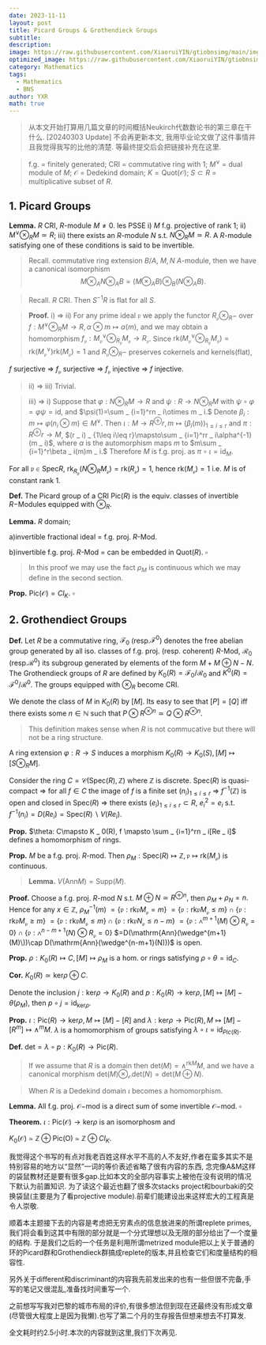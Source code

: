 ```yaml
---
date: 2023-11-11
layout: post
title: Picard Groups & Grothendieck Groups
subtitle: 
description: 
image: https://raw.githubusercontent.com/XiaoruiYIN/gtiobnsimg/main/img/sbn1102.jpg
optimized_image: https://raw.githubusercontent.com/XiaoruiYIN/gtiobnsimg/main/img/sbn1102.jpg
category: Mathematics
tags:
  - Mathematics
  - BNS
author: YXR
math: true
---
```


> 从本文开始打算用几篇文章的时间概括Neukirch代数数论书的第三章在干什么. [20240303 Update] 不会再更新本文, 我用毕业论文做了这件事情并且我觉得我写的比他的清楚. 等最终提交后会把链接补充在这里.

> f.g. = finitely generated; CRI = commutative ring with 1; $M^\vee$ = dual module of $M$; $\mathcal{O}$ = Dedekind domain; $K=\mathrm{Quot}(\mathcal{O})$; $S\subset R$ = multiplicative subset of $R$.

## 1. Picard Groups

**Lemma.** $R$ CRI, $R$-module $M\neq 0$. les PSSE
i) $M$ f.g. projective of rank $1$;
ii) $M^\vee\otimes
_
RM\simeq R$;
iii) there exists an $R$-module $N$ s.t. $N\otimes
_
RM\simeq R.$
A $R$-module satisfying one of these conditions is said to be invertible.


> Recall. commutative ring extension $B/A$, $M, N$ $A$-module, then we have a canonical isomorphism 
$$M\otimes
_
AN\otimes
_
AB=(M\otimes
_
AB)\otimes
_
B(N\otimes
_
AB).$$

> Recall. $R$ CRI. Then $S^{-1}R$ is flat for all $S$.

> **Proof.** i) $\Rightarrow$ ii) For any prime ideal $\mathfrak{p}$ we apply the functor $R
_
\mathfrak{p}\otimes
_
R-$ over $f:M^\vee\otimes
_
RM\to R, \alpha\otimes m\mapsto \alpha(m),$ and we may obtain a homomorphism
$f
_
\mathfrak{p}:M
_
\mathfrak{p}^\vee\otimes
_
{R
_
\mathfrak{p}}M
_
\mathfrak{p}\to R
_
\mathfrak{p}$. Since $\mathrm{rk}(M
_
\mathfrak{p}^\vee\otimes
_
{R
_
\mathfrak{p}}M
_
\mathfrak{p})=\mathrm{rk}(M
_
\mathfrak{p}^\vee)\mathrm{rk}(M
_
\mathfrak{p})=1$ and $R
_
\mathfrak{p}\otimes
_
R-$ preserves cokernels and kernels(flat),

$f$ surjective $\Rightarrow$ $f
_
\mathfrak{p}$ surjective $\Rightarrow$ $f
_
\mathfrak{p}$ injective $\Rightarrow$ $f$ injective. 

> ii) $\Rightarrow$ iii) Trivial.

> iii) $\Rightarrow$ i) Suppose that $\varphi:N\otimes
_
RM\to R$ and $\psi:R\to N\otimes
_
RM$ with $\psi\circ\varphi=\varphi\psi=\mathrm{id}$, and $\psi(1)=\sum
_
{i=1}^rn
_
i\otimes m
_
i.$ Denote $\beta
_
i:m\mapsto\varphi(n
_
i\otimes m)\in M^\vee.$ Then
$\iota:M\to R^\oplus r, m\mapsto (\beta
_
i(m))
_
{1\leq i\leq r}$ and $\pi:R^\oplus r \to M$, $(r
_
i)
_
{1\leq i\leq r}\mapsto\sum
_
{i=1}^rr
_
i\alpha^{-1}(m
_
i)$, where $\alpha$ is the automorphism maps $m$ to $m\sum
_
{i=1}^r\beta
_
i(m)m
_
i.$ Therefore $M$ is f.g. proj. as $\pi\circ\iota=\mathrm{id}
_
M.$

For all $\mathfrak{p}\in\mathrm{Spec}R,$ $\mathrm{rk}
_
{R
_
\mathfrak{p}}(N\otimes
_
R
M
_
\mathfrak{p})=\mathrm{rk}(R
_
\mathfrak{p})=1$, hence $\mathrm{rk}(M
_
\mathfrak{p})=1$ i.e. $M$ is of constant rank $1$.

**Def.** The Picard group of a CRI $\mathrm{Pic}(R)$ is the equiv. classes of invertible $R-$Modules equipped with $\otimes
_
R.$

**Lemma.** $R$ domain;

a)invertible fractional ideal = f.g. proj. $R$-Mod.

b)invertible f.g. proj. $R$-Mod = can be embedded in $\mathrm{Quot}(R)$. 
$\square$

> In this proof we may use the fact $\rho
_
M$ is continuous which we may define in the second section.

**Prop.** $\mathrm{Pic}(\mathcal{O})=Cl
_
K.$
$\square$



## 2. Grothendiect Groups

**Def.** Let $R$ be a commutative ring, $\mathcal{F}
_
0$ (resp.$\mathcal{F}^0$) denotes the free abelian group generated by all iso. classes of f.g. proj. (resp. coherent) $R$-Mod, $\mathcal{R}
_
0$ (resp.$\mathcal{R}^0$) its subgroup generated by elements of the form $M+M\oplus N-N.$ The Grothendieck groups of $R$ are defined by 
$K
_
0(R)=\mathcal{F}
_
0/\mathcal{R}
_
0$ and $K^0(R)=\mathcal{F}^0/\mathcal{R}^0.$ 
The groups equipped with $\otimes
_
R$ become CRI.

We denote the class of $M$ in $K
_
0(R)$ by $[M]$. Its easy to see that $[P]=[Q]$ iff there exists some $n\in\mathbb{N}$ such that $P\otimes R^{\otimes n}\simeq Q\otimes R^{\otimes n}.$

> This definition makes sense when $R$ is not commucative but there will not be a ring structure.

A ring extension $\varphi:R\to S$ induces a morphism $K
_
0(R)\to K
_
0(S), [M]\mapsto [S\otimes
_
RM].$

Consider the ring $C=\mathcal{C}(\mathrm{Spec}(R),\mathbb{Z})$ where $\mathbb{Z}$ is discrete. $\mathrm{Spec}(R)$ is quasi-compact $\Rightarrow$ for all $f\in C$ the image of $f$ is a finite set $(n
_
i)
_
{1\leq i\leq r}$ $\Rightarrow$ $f^{-1}(\mathbb{Z})$ is open and closed in $\mathrm{Spec}(R)$ $\Rightarrow$ there exists $(e
_
i)
_
{1\leq i\leq r}\subset R,$ $e
_
i^2=e
_
i$ s.t. $f^{-1}(n
_
i)=D(Re
_
i)=\mathrm{Spec}(R)\backslash V(Re
_
i).$

**Prop.** $\theta: C\mapsto K
_
0(R), f \mapsto \sum
_
{i=1}^rn
_
i[Re
_
i]$ defines a homomorphism of rings.



**Prop.** $M$ be a f.g. proj. $R$-mod. Then $\rho
_
M:\mathrm{Spec}(R)\mapsto \mathbb{Z}, \mathfrak{p}\mapsto \mathrm{rk}(M
_
\mathfrak{p})$ is continuous.

> **Lemma.** $V(\mathrm{Ann}M)=\mathrm{Supp}(M).$

**Proof.** Choose a f.g. proj. $R$-mod $N$ s.t. $M\oplus N\simeq R^{\oplus n},$ then $\rho
_
M+\rho
_N=n.$ Hence for any $x\in\mathbb{Z}$, $\rho
_
M^{-1}(m)$ $=\{\mathfrak{p}:\mathrm{rk}\mathfrak{p}M
_
\mathfrak{p}=m\}$ $=\{\mathfrak{p}:\mathrm{rk}\mathfrak{p}M
_
\mathfrak{p}\leq m\}\cap\{\mathfrak{p}:\mathrm{rk}\mathfrak{p}M
_
\mathfrak{p}\geq m\}$ $=\{\mathfrak{p}:\mathrm{rk}\mathfrak{p}M
_
\mathfrak{p}\leq m\}\cap\{\mathfrak{p}:\mathrm{rk}\mathfrak{p}N
_
\mathfrak{p}\leq n-m\}$ $=\{\mathfrak{p}:\wedge^{m+1}(M)\otimes R
_
\mathfrak{p}=0\}\cap\{\mathfrak{p}:\wedge^{n-m+1}(N)\otimes R
_
\mathfrak{p}=0\}$ $=D(\mathrm{Ann}(\wedge^{m+1}(M)\))\cap D(\mathrm{Ann}(\wedge^{n-m+1}(N)))$ is open.

**Prop.** $\rho:K
_0(R)\mapsto C,[M]\mapsto \rho
_
M$ is a hom. or rings satisfying $\rho\circ\theta=\mathrm{id}
_
C.$

**Cor.** $K
_
0(R)\simeq\mathrm{ker}\rho\oplus C.$

Denote the inclusion $j:\mathrm{ker}\rho\to K
_
0(R)$ and $p:K
_
0(R)\to\mathrm{ker}\rho, [M]\mapsto [M]-\theta(\rho
_
M),$ then $p\circ j= \mathrm{id}
_
{\mathrm{ker}\rho}.$

**Prop.** $\iota: \mathrm{Pic}(R)\to \mathrm{ker}\rho, M\mapsto [M]-[R]$ and
$\lambda: \mathrm{ker}\rho\to\mathrm{Pic}(R) , M\mapsto [M]-[R^m]\mapsto \wedge^mM$. $\lambda$ is a homomorphism of groups satisfying $\lambda\circ\iota=\mathrm{id}
_
{Pic(R)}.$

**Def.** $\mathrm{det}=\lambda\circ p:K
_
0(R)\to\mathrm{Pic}(R).$

> If we assume that $R$ is a domain then $\mathrm{det}(M)=\wedge^{\mathrm{rk}M}M$, and we have a canonical morphism $\mathrm{det}(M)\otimes
_
{\mathcal{O}}\mathrm{det}(N)=\mathrm{det}(M\oplus N).$

> When $R$ is a Dedekind domain $\iota$ becomes a homomorphism.

**Lemma.** All f.g. proj. $\mathcal{O}-$mod is a direct sum of some invertible $\mathcal{O}-$mod. $\square$

**Theorem.** $\iota:\mathrm{Pic}(\mathcal{O})\to \mathrm{ker}\rho$ is an isomorphosm and 

$K
_
0(\mathcal{O})\simeq\mathbb{Z}\oplus\mathrm{Pic}(\mathrm{O})\simeq\mathbb{Z}\oplus Cl
_
K.$


我觉得这个书写的有点对我老百姓这样水平不高的人不友好,作者在蛮多其实不是特别容易的地方以“显然”一词的等价表述省略了很有内容的东西,
念完像A&M这样的袋鼠教材还是要有很多gap.比如本文的全部内容事实上被他在没有说明的情况下默认为前置知识.
为了读这个最近也翻了很多次stacks project和bourbaki的交换袋鼠(主要是为了看projective module).前辈们能建设出来这样宏大的工程真是令人崇敬.

顺着本主题接下去的内容是考虑把无穷素点的信息放进来的所谓replete primes, 我们将会看到这其中有限的部分就是一个分式理想以及无限的部分给出了一个度量的结构.
于是我们之后的一个任务是利用所谓metrized module把以上关于普通的环的Picard群和Grothendieck群搞成replete的版本,并且检查它们和度量结构的相容性.

另外关于different和discriminant的内容我先前发出来的也有一些但很不完备,手写的笔记又很混乱,准备找时间重写一个.

之前想写写我对巴黎的城市布局的评价,有很多想法但到现在还最终没有形成文章(尽管很大程度上是因为我懒).也写了第二个月的生存报告但想来想去不打算发.

全文耗时约2.5小时.本次的内容就到这里,我们下次再见.

